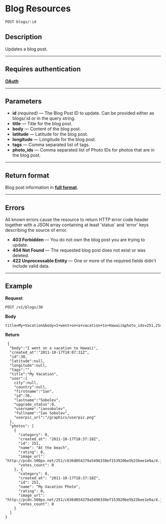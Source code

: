 # Blog Resources

    POST blogs/:id

## Description
Updates a blog post.

***

## Requires authentication
**[OAuth][]**

***

## Parameters

- **id** _(required)_ — The Blog Post ID to update. Can be provided either as blogs/:id or in the query string.
- **title** — Title for the blog post.
- **body** — Content of the blog post.
- **latitude** — Latitude for the blog post.
- **longitude** — Longitude for the blog post.
- **tags** — Comma separated list of tags.
- **photo_ids** — Comma separated list of Photo IDs for photos that are in the blog post.

***

## Return format
Blog post information in **[full format][]**.



***

## Errors
All known errors cause the resource to return HTTP error code header together with a JSON array containing at least 'status' and 'error' keys describing the source of error.

- **403 Forbidden** — You do not own the blog post you are trying to update.
- **404 Not Found** — The requested blog post does not exist or was deleted.
- **422 Unprocessable Entity** — One or more of the required fields didn't include valid data.

***

## Example
**Request**

    POST /v1/blogs/30

**Body**

    title=My+Vacation&body=I+went+on+a+vacation+to+Hawaii&photo_ids=251,254

**Return**

     {
      "body":"I went on a vacation to Hawaii",
      "created_at":"2011-10-17T18:07:31Z",
      "id":30,
      "latitude":null,
      "longitude":null,
      "tags":"",
      "title":"My Vacation",
      "user":{
        city":null,
        "country":null,
        "firstname":"Ian",
        "id":76,
        "lastname":"Sobolev",
        "upgrade_status":0,
        "username":"iansobolev",
        "fullname":"Ian Sobolev",
        "userpic_url":"/graphics/userpic.png"
      },
      "photos": [
        {
          "category": 0,
          "created_at": "2011-10-17T18:37:18Z",
          "id": 251,
          "name": "At the beach",
          "rating": 0,
          "image_url": "http://pcdn.500px.net/251/c636d054379a5496338ef153920be5b23bee1e9a/4.jpg",
          "votes_count": 0
        }, {
          "category": 0,
          "created_at": "2011-10-17T18:37:18Z",
          "id": 251,
          "name": "My Vacation Photo",
          "rating": 0,
          "image_url": "http://pcdn.500px.net/251/c636d054379a5496338ef153920be5b23bee1e9a/4.jpg",
          "votes_count": 0
        }
      ]
    }

[OAuth]: https://github.com/500px/api-documentation/tree/master/authentication
[full format]: https://github.com/500px/api-documentation/blob/master/basics/formats_and_terms.md#full-format
